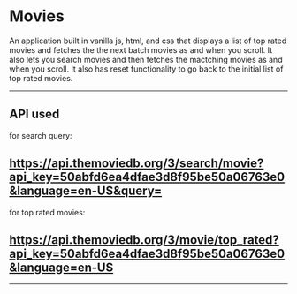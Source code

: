 # Movies

An application built in vanilla js, html, and css that displays a list of top rated movies and fetches the the next batch movies as and when you scroll. It also lets you search movies and then fetches the mactching movies as and when you scroll. It also has reset functionality to go back to the initial list of top rated movies.

---

## API used
for search query:
## https://api.themoviedb.org/3/search/movie?api_key=50abfd6ea4dfae3d8f95be50a06763e0&language=en-US&query=
for top rated movies:
## https://api.themoviedb.org/3/movie/top_rated?api_key=50abfd6ea4dfae3d8f95be50a06763e0&language=en-US

---

